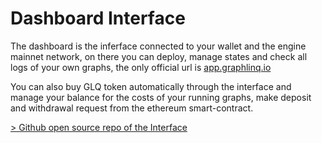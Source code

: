 # Dashboard Interface

The dashboard is the inferface connected to your wallet and the engine mainnet network, on there you can deploy, manage states and check all logs of your own graphs, the only official url is [app.graphlinq.io](https://app.graphlinq.io/)

You can also buy GLQ token automatically through the interface and manage your balance for the costs of your running graphs, make deposit and withdrawal request from the ethereum smart-contract.

[> Github open source repo of the Interface](https://github.com/GraphLinq/GraphLinq.IDE)
